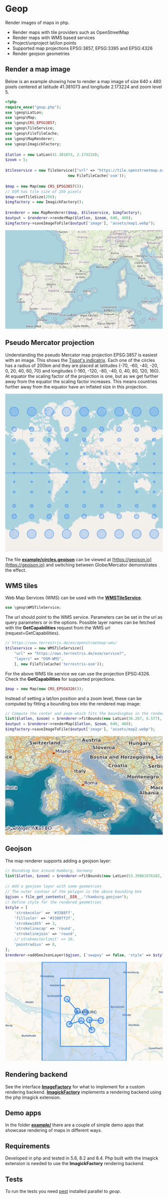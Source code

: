 # Geop 

Render images of maps in php.

* Render maps with tile providers such as OpenStreetMap
* Render maps with WMS based services
* Project/unproject lat/lon points
* Supported map projections EPSG:3857, EPSG:3395 and EPSG:4326 
* Render geojson geometries


## Render a map image

Below is an example showing how to render a map image of size 640 x 480 pixels centered
at latitude 41.381073 and longitude 2.173224 and zoom level 5.

```php
<?php
require_once("geop.php");
use \geop\LatLon;
use \geop\Map;
use \geop\CRS_EPSG3857;
use \geop\TileService;
use \geop\FileTileCache;
use \geop\MapRenderer;
use \geop\ImagickFactory;

$latlon = new LatLon(41.381073, 2.173224);
$zoom = 5;

$tileservice = new TileService(["url" => "https://tile.openstreetmap.org/{z}/{x}/{y}.png"], 
                            new FileTileCache('osm'));

$map = new Map(new CRS_EPSG3857());
// OSM has tile size of 256 pixels
$map->setTileSize(256);
$imgfactory = new ImagickFactory();

$renderer = new MapRenderer($map, $tileservice, $imgfactory);
$output = $renderer->renderMap($latlon, $zoom, 640, 400);
$imgfactory->saveImageToFile($output['image'], "assets/map1.webp");
```

![Map](assets/map1.webp)


## Pseudo Mercator projection

Understanding the pseudo Mercator map projection EPSG:3857 is easiest with an image. This shows the [Tissot's indicatrix](https://en.wikipedia.org/wiki/Tissot%27s_indicatrix). Each one of the circles has a radius of 200km
and they are placed at latitudes {-70, -60, -40, -20, 0, 20, 40, 60, 70} and longitudes 
{-160, -120, -80, -40, 0, 40, 80, 120, 160}. At equator the scaling factor of the projection is one, but as we get further away from the equator the scaling factor increases. This means countries further away from the equator have an inflated size in this projection.

![Map](assets/map4.webp)

The file **[example/circles.geojson](example/circles.geojson)** can be viewed at [https://geojson.io](https://geojson.io) and switching between Globe/Mercator demonstrates the effect.



## WMS tiles

Web Map Services (WMS) can be used with the **[WMSTileService](src/tileservice.php)**. 

```php
use \geop\WMSTileService;
```

The url should point to the WMS service. Parameters can be set in the url as query parameters or in the options. Possible layer names can be fetched with the **GetCapabilities** request from the WMS url (request=GetCapabilities).

```php
// https://www.terrestris.de/en/openstreetmap-wms/
$tileservice = new WMSTileService([
    "url" => "https://ows.terrestris.de/osm/service?",
    "layers" => "OSM-WMS",
    ], new FileTileCache('terrestris-osm'));
```

For the above WMS tile service we can use the projection EPSG:4326. Check the **GetCapabilities** for supported projections.

```php
$map = new Map(new CRS_EPSG4326());
```

Instead of setting a lat/lon position and a zoom level, these can be computed by fitting a bounding box into the rendered map image:

```php
// Compute the center and zoom which fits the boundingbox in the render size
list($latlon, $zoom) = $renderer->fitBounds(new LatLon(36.267, 6.577), new LatLon(47.374, 18.654), 640, 400);
$output = $renderer->renderMap($latlon, $zoom, 640, 400);
$imgfactory->saveImageToFile($output['image'], "assets/map2.webp");
```

![Map](assets/map2.webp)

## Geojson

The map renderer supports adding a geojson layer:

```php
// Bounding box around Hamburg, Germany
list($latlon, $zoom) = $renderer->fitBounds(new LatLon(53.39861676102, 9.77002), new LatLon(53.705006628648, 10.211535), 640, 400);

// Add a geojson layer with some geometries
// The outer contour of the polygon is the above bounding box 
$gjson = file_get_contents(__DIR__."/hamburg.geojson");
// Define style for the rendered geometries
$style = [
    'strokecolor' => '#3388ff',
    'fillcolor' => '#3388ff3f',
    'strokewidth' => 3,
    'strokelinecap' => 'round',
    'strokelinejoin' => 'round',
    //'strokemiterlimit' => 10,
    'pointradius' => 8,
];
$renderer->addGeoJsonLayer($gjson, ['swapxy' => false, 'style' => $style]);
```

![Map](assets/map3.webp)


## Rendering backend
See the interface **[ImageFactory](src/imagefactory.php)** for what to implement for a custom
rendering backend. **[ImagickFactory](src/imagefactory.php)** implements a rendering backend using the php Imagick extension.


## Demo apps
In the folder **[example/](example/)** there are a couple of simple demo apps that showcase rendering of maps in different ways.

## Requirements
Developed in php and tested in 5.6, 8.2 and 8.4. Php built with the Imagick extension is needed to use the
**ImagickFactory** rendering backend. 


## Tests
To run the tests you need [pest](https://github.com/deltadecay/pest) installed parallel to *geop*.
